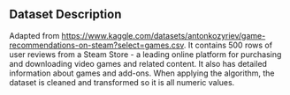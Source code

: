 ## Dataset Description

Adapted from https://www.kaggle.com/datasets/antonkozyriev/game-recommendations-on-steam?select=games.csv. It contains 500 rows of user reviews from a Steam Store - a leading online platform for purchasing and downloading video games and related content. It also has detailed information about games and add-ons. When applying the algorithm, the dataset is cleaned and transformed so it is all numeric values.

